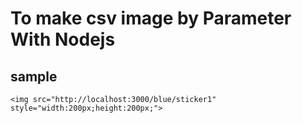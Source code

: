 # To make csv image by Parameter With Nodejs

## sample
    <img src="http://localhost:3000/blue/sticker1" style="width:200px;height:200px;">